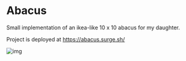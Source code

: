 # Abacus

Small implementation of an ikea-like 10 x 10 abacus for my daughter.

Project is deployed at https://abacus.surge.sh/

![img](https://cloud.githubusercontent.com/assets/602143/17648721/bac730b4-6217-11e6-98be-ef777dd44131.png)
